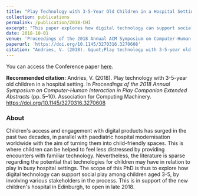 ```yaml
---
title: "Play Technology with 3-5-Year Old Children in a Hospital Setting"
collection: publications
permalink: /publication/2018-CHI
excerpt: "This paper explores how digital technology can support social play among children aged 3-5 in hospital settings, particularly in the context of the new children's hospital in Edinburgh."
date: 2018-10-01
venue: 'Proceedings of the 2018 Annual ACM Symposium on Computer-Human Interaction (CHI) in Play Companion Extended Abstracts'
paperurl: 'https://doi.org/10.1145/3270316.3270608'
citation: "Andries, V. (2018). &quot;Play technology with 3-5-year old children in a hospital setting.&quot; <i>Proceedings of the 2018 Annual Symposium on Computer-Human Interaction in Play Companion Extended Abstracts<i>, 5–10." 
---
```


You can access the Conference paper [here](https://doi.org/10.1145/3270316.3270608).

**Recommended citation:** Andries, V. (2018). Play technology with 3-5-year old children in a hospital setting. In *Proceedings of the 2018 Annual Symposium on Computer-Human Interaction in Play Companion Extended Abstracts* (pp. 5–10). Association for Computing Machinery. https://doi.org/10.1145/3270316.3270608

### About
Children's access and engagement with digital products has surged in the past two decades, in parallel with paediatric hospital modernisation worldwide with the aim of turning them into child-friendly spaces. This is where children can be helped to feel less distressed by providing encounters with familiar technology. Nevertheless, the literature is sparse regarding the potential that technologies for children may have in relation to play in busy hospital settings. The scope of this PhD is thus to explore how digital technology can support social play among children aged 3-5, by involving various stakeholders in the process. This is in support of the new children's hospital in Edinburgh, to open in late 2018.